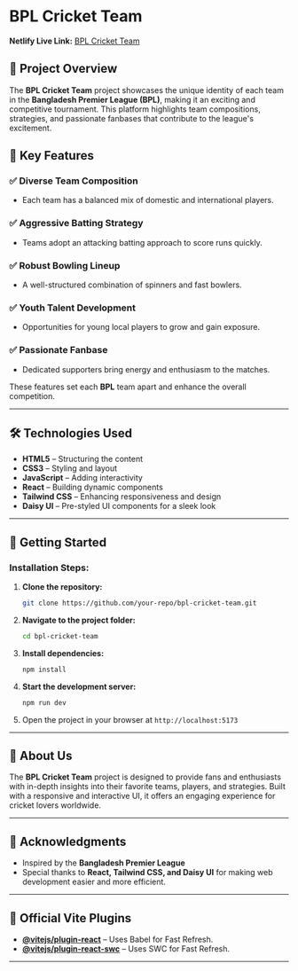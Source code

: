# BPL Cricket Team

**Netlify Live Link:** [BPL Cricket Team](https://cricket-team-2024.netlify.app)

## 📌 Project Overview
The **BPL Cricket Team** project showcases the unique identity of each team in the **Bangladesh Premier League (BPL)**, making it an exciting and competitive tournament. This platform highlights team compositions, strategies, and passionate fanbases that contribute to the league's excitement.

## 🏏 Key Features

### ✅ Diverse Team Composition
- Each team has a balanced mix of domestic and international players.

### ✅ Aggressive Batting Strategy
- Teams adopt an attacking batting approach to score runs quickly.

### ✅ Robust Bowling Lineup
- A well-structured combination of spinners and fast bowlers.

### ✅ Youth Talent Development
- Opportunities for young local players to grow and gain exposure.

### ✅ Passionate Fanbase
- Dedicated supporters bring energy and enthusiasm to the matches.

These features set each **BPL** team apart and enhance the overall competition.

---

## 🛠 Technologies Used
- **HTML5** – Structuring the content
- **CSS3** – Styling and layout
- **JavaScript** – Adding interactivity
- **React** – Building dynamic components
- **Tailwind CSS** – Enhancing responsiveness and design
- **Daisy UI** – Pre-styled UI components for a sleek look

---

## 🚀 Getting Started
### Installation Steps:
1. **Clone the repository:**
   ```bash
   git clone https://github.com/your-repo/bpl-cricket-team.git
   ```
2. **Navigate to the project folder:**
   ```bash
   cd bpl-cricket-team
   ```
3. **Install dependencies:**
   ```bash
   npm install
   ```
4. **Start the development server:**
   ```bash
   npm run dev
   ```
5. Open the project in your browser at `http://localhost:5173`

---

## 🎯 About Us
The **BPL Cricket Team** project is designed to provide fans and enthusiasts with in-depth insights into their favorite teams, players, and strategies. Built with a responsive and interactive UI, it offers an engaging experience for cricket lovers worldwide.

---

## 📢 Acknowledgments
- Inspired by the **Bangladesh Premier League**
- Special thanks to **React, Tailwind CSS, and Daisy UI** for making web development easier and more efficient.

---

## 🔗 Official Vite Plugins
- **[@vitejs/plugin-react](https://github.com/vitejs/vite-plugin-react/blob/main/packages/plugin-react/README.md)** – Uses Babel for Fast Refresh.
- **[@vitejs/plugin-react-swc](https://github.com/vitejs/vite-plugin-react-swc)** – Uses SWC for Fast Refresh.

---

